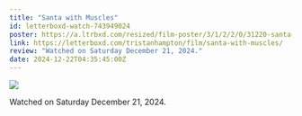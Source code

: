 ```yaml
---
title: "Santa with Muscles"
id: letterboxd-watch-743949024
poster: https://a.ltrbxd.com/resized/film-poster/3/1/2/2/0/31220-santa-with-muscles-0-600-0-900-crop.jpg?v=9be1ba2fe7
link: https://letterboxd.com/tristanhampton/film/santa-with-muscles/
review: "Watched on Saturday December 21, 2024."
date: 2024-12-22T04:35:45:00Z
---
```

 <p><img src="https://a.ltrbxd.com/resized/film-poster/3/1/2/2/0/31220-santa-with-muscles-0-600-0-900-crop.jpg?v=9be1ba2fe7"/></p> <p>Watched on Saturday December 21, 2024.</p>